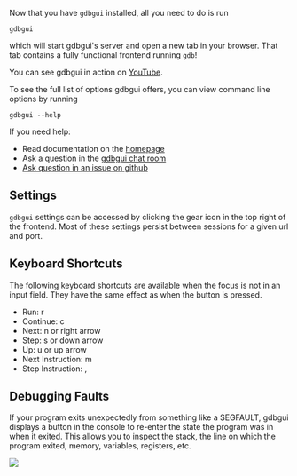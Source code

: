 Now that you have `gdbgui` installed, all you need to do is run
```
gdbgui
```

which will start gdbgui's server and open a new tab in your browser. That tab contains a fully functional frontend running `gdb`!

You can see gdbgui in action on [YouTube](https://www.youtube.com/channel/UCUCOSclB97r9nd54NpXMV5A).

To see the full list of options gdbgui offers, you can view command line options by running
```
gdbgui --help
```

If you need help:

* Read documentation on the [homepage](https://github.com/cs01/gdbgui/)
* Ask a question in the [gdbgui chat room](https://gitter.im/gdbgui/Lobby)
* [Ask question in an issue on github](https://github.com/cs01/gdbgui/issues)


## Settings
`gdbgui` settings can be accessed by clicking the gear icon in the top right of the frontend. Most of these settings persist between sessions for a given url and port.


## Keyboard Shortcuts
The following keyboard shortcuts are available when the focus is not in an input field. They have the same effect as when the button is pressed.

* Run: r
* Continue: c
* Next: n or right arrow
* Step: s or down arrow
* Up: u or up arrow
* Next Instruction: m
* Step Instruction: ,


## Debugging Faults

If your program exits unexpectedly from something like a SEGFAULT, gdbgui displays a button in the console to re-enter the state the program was in when it exited. This allows you to inspect the stack, the line on which the program exited, memory, variables, registers, etc.

![](https://raw.githubusercontent.com/cs01/gdbgui/master/screenshots/SIGSEV.png)
